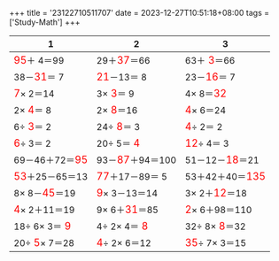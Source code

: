 +++ 
title = '23122710511707' 
date = 2023-12-27T10:51:18+08:00 
tags = ['Study-Math'] 
+++ 

1 | 2 | 3 
-- | -- | -- 
<font color=red size=4>95</font>＋ 4＝99 | 29＋<font color=red size=4>37</font>＝66 | 63＋<font color=red size=4> 3</font>＝66 
38－<font color=red size=4>31</font>＝ 7 | <font color=red size=4>21</font>－13＝ 8 | 23－<font color=red size=4>16</font>＝ 7 
<font color=red size=4> 7</font>× 2＝14 |  3×<font color=red size=4> 3</font>＝ 9 |  4× 8＝<font color=red size=4>32</font> 
 2×<font color=red size=4> 4</font>＝ 8 |  2×<font color=red size=4> 8</font>＝16 | <font color=red size=4> 4</font>× 6＝24 
 6÷<font color=red size=4> 3</font>＝ 2 | 24÷<font color=red size=4> 8</font>＝ 3 | <font color=red size=4> 4</font>÷ 2＝ 2 
<font color=red size=4> 6</font>÷ 3＝ 2 | 20÷ 5＝<font color=red size=4> 4</font> | <font color=red size=4>12</font>÷ 4＝ 3 
69－46＋72＝<font color=red size=4>95</font> | 93－<font color=red size=4>87</font>＋94＝100 | 51－12－<font color=red size=4>18</font>＝21 
<font color=red size=4>53</font>＋25－65＝13 | <font color=red size=4>77</font>＋17－89＝ 5 | 53＋42＋40＝<font color=red size=4>135</font> 
 8× 8－<font color=red size=4>45</font>＝19 | <font color=red size=4> 9</font>× 3－13＝14 |  3× 2＋<font color=red size=4>12</font>＝18 
<font color=red size=4> 4</font>× 2＋11＝19 |  9× 6＋<font color=red size=4>31</font>＝85 | <font color=red size=4> 2</font>× 6＋98＝110 
18÷ 6× 3＝<font color=red size=4> 9</font> |  4÷ 2× 4＝<font color=red size=4> 8</font> | 32÷ 8×<font color=red size=4> 8</font>＝32 
20÷<font color=red size=4> 5</font>× 7＝28 | <font color=red size=4> 4</font>÷ 2× 6＝12 | <font color=red size=4>35</font>÷ 7× 3＝15 

